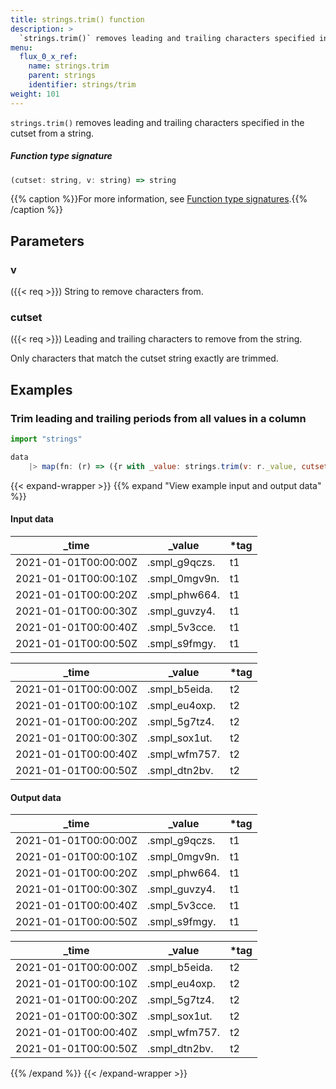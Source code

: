 ```yaml
---
title: strings.trim() function
description: >
  `strings.trim()` removes leading and trailing characters specified in the cutset from a string.
menu:
  flux_0_x_ref:
    name: strings.trim
    parent: strings
    identifier: strings/trim
weight: 101
---
```


<!------------------------------------------------------------------------------

IMPORTANT: This page was generated from comments in the Flux source code. Any
edits made directly to this page will be overwritten the next time the
documentation is generated. 

To make updates to this documentation, update the function comments above the
function definition in the Flux source code:

https://github.com/influxdata/flux/blob/master/stdlib/strings/strings.flux#L99-L99

Contributing to Flux: https://github.com/influxdata/flux#contributing
Fluxdoc syntax: https://github.com/influxdata/flux/blob/master/docs/fluxdoc.md

------------------------------------------------------------------------------->

`strings.trim()` removes leading and trailing characters specified in the cutset from a string.



##### Function type signature

```js
(cutset: string, v: string) => string
```

{{% caption %}}For more information, see [Function type signatures](/flux/v0.x/function-type-signatures/).{{% /caption %}}

## Parameters

### v
({{< req >}})
String to remove characters from.



### cutset
({{< req >}})
Leading and trailing characters to remove from the string.

Only characters that match the cutset string exactly are trimmed.


## Examples

### Trim leading and trailing periods from all values in a column

```js
import "strings"

data
    |> map(fn: (r) => ({r with _value: strings.trim(v: r._value, cutset: "smpl_")}))

```

{{< expand-wrapper >}}
{{% expand "View example input and output data" %}}

#### Input data

| _time                | _value        | *tag |
| -------------------- | ------------- | ---- |
| 2021-01-01T00:00:00Z | .smpl_g9qczs. | t1   |
| 2021-01-01T00:00:10Z | .smpl_0mgv9n. | t1   |
| 2021-01-01T00:00:20Z | .smpl_phw664. | t1   |
| 2021-01-01T00:00:30Z | .smpl_guvzy4. | t1   |
| 2021-01-01T00:00:40Z | .smpl_5v3cce. | t1   |
| 2021-01-01T00:00:50Z | .smpl_s9fmgy. | t1   |

| _time                | _value        | *tag |
| -------------------- | ------------- | ---- |
| 2021-01-01T00:00:00Z | .smpl_b5eida. | t2   |
| 2021-01-01T00:00:10Z | .smpl_eu4oxp. | t2   |
| 2021-01-01T00:00:20Z | .smpl_5g7tz4. | t2   |
| 2021-01-01T00:00:30Z | .smpl_sox1ut. | t2   |
| 2021-01-01T00:00:40Z | .smpl_wfm757. | t2   |
| 2021-01-01T00:00:50Z | .smpl_dtn2bv. | t2   |


#### Output data

| _time                | _value        | *tag |
| -------------------- | ------------- | ---- |
| 2021-01-01T00:00:00Z | .smpl_g9qczs. | t1   |
| 2021-01-01T00:00:10Z | .smpl_0mgv9n. | t1   |
| 2021-01-01T00:00:20Z | .smpl_phw664. | t1   |
| 2021-01-01T00:00:30Z | .smpl_guvzy4. | t1   |
| 2021-01-01T00:00:40Z | .smpl_5v3cce. | t1   |
| 2021-01-01T00:00:50Z | .smpl_s9fmgy. | t1   |

| _time                | _value        | *tag |
| -------------------- | ------------- | ---- |
| 2021-01-01T00:00:00Z | .smpl_b5eida. | t2   |
| 2021-01-01T00:00:10Z | .smpl_eu4oxp. | t2   |
| 2021-01-01T00:00:20Z | .smpl_5g7tz4. | t2   |
| 2021-01-01T00:00:30Z | .smpl_sox1ut. | t2   |
| 2021-01-01T00:00:40Z | .smpl_wfm757. | t2   |
| 2021-01-01T00:00:50Z | .smpl_dtn2bv. | t2   |

{{% /expand %}}
{{< /expand-wrapper >}}
